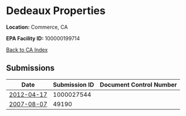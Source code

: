 # Dedeaux Properties

**Location:** Commerce, CA

**EPA Facility ID:** 100000199714

[Back to CA Index](../../index.md)

## Submissions

| Date | Submission ID | Document Control Number |
|------|--------------|-------------------------|
| [2012-04-17](submissions/1000027544.md) | 1000027544 |  |
| [2007-08-07](submissions/49190.md) | 49190 |  |
